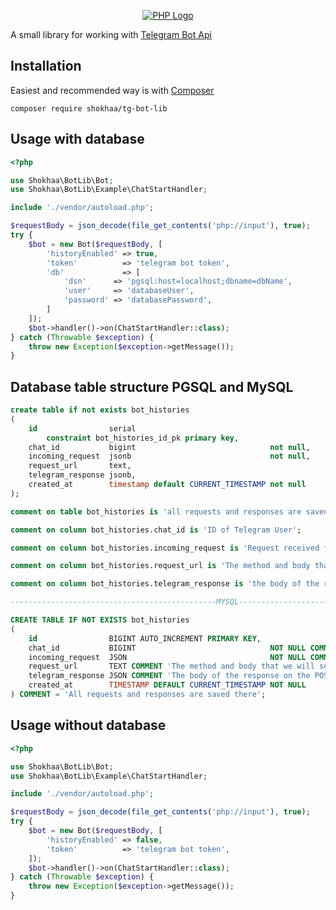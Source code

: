 <p align="center"><a href="https://php.net" target="_blank">
    <img src="https://www.php.net/images/logos/php-logo-white.svg" alt="PHP Logo">
</a></p>


A small library for working with [Telegram Bot Api][1] 


Installation
------------

Easiest and recommended way is with [Composer](https://getcomposer.org/download/)

    composer require shokhaa/tg-bot-lib


## Usage with database

```php
<?php

use Shokhaa\BotLib\Bot;
use Shokhaa\BotLib\Example\ChatStartHandler;

include './vendor/autoload.php';

$requestBody = json_decode(file_get_contents('php://input'), true);
try {
    $bot = new Bot($requestBody, [
        'historyEnabled' => true,
        'token'          => 'telegram bot token',
        'db'             => [
            'dsn'      => 'pgsql:host=localhost;dbname=dbName',
            'user'     => 'databaseUser',
            'password' => 'databasePassword',
        ]
    ]);
    $bot->handler()->on(ChatStartHandler::class);
} catch (Throwable $exception) {
    throw new Exception($exception->getMessage());
}

```

## Database table structure PGSQL and MySQL

```sql
create table if not exists bot_histories
(
    id                serial
        constraint bot_histories_id_pk primary key,
    chat_id           bigint                              not null,
    incoming_request  jsonb                               not null,
    request_url       text,
    telegram_response jsonb,
    created_at        timestamp default CURRENT_TIMESTAMP not null
);

comment on table bot_histories is 'all requests and responses are saved there';

comment on column bot_histories.chat_id is 'ID of Telegram User';

comment on column bot_histories.incoming_request is 'Request received from TG bot';

comment on column bot_histories.request_url is 'The method and body that we will send to TG';

comment on column bot_histories.telegram_response is 'the body of the response on the post request_url';

----------------------------------------------MYSQL---------------------------------------------------------------------

CREATE TABLE IF NOT EXISTS bot_histories
(
    id                BIGINT AUTO_INCREMENT PRIMARY KEY,
    chat_id           BIGINT                              NOT NULL COMMENT 'ID of Telegram User',
    incoming_request  JSON                                NOT NULL COMMENT 'Request received from TG bot',
    request_url       TEXT COMMENT 'The method and body that we will send to TG',
    telegram_response JSON COMMENT 'The body of the response on the POST request_url',
    created_at        TIMESTAMP DEFAULT CURRENT_TIMESTAMP NOT NULL
) COMMENT = 'All requests and responses are saved there';

```


## Usage without database

```php
<?php

use Shokhaa\BotLib\Bot;
use Shokhaa\BotLib\Example\ChatStartHandler;

include './vendor/autoload.php';

$requestBody = json_decode(file_get_contents('php://input'), true);
try {
    $bot = new Bot($requestBody, [
        'historyEnabled' => false,
        'token'          => 'telegram bot token',
    ]);
    $bot->handler()->on(ChatStartHandler::class);
} catch (Throwable $exception) {
    throw new Exception($exception->getMessage());
}

```


[1]: https://core.telegram.org/bots/